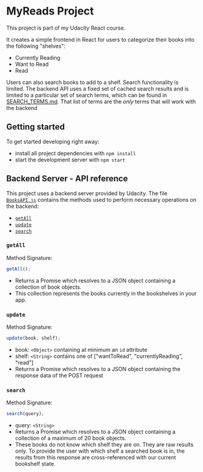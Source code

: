 # MyReads Project

This project is part of my Udacity React course.

It creates a simple frontend in React for users to categorize their books into the following "shelves":

- Currently Reading
- Want to Read
- Read

Users can also search books to add to a shelf.
Search functionality is limited. The backend API uses a fixed set of cached search results and is limited to a particular set of search terms, which can be found in [SEARCH_TERMS.md](SEARCH_TERMS.md). That list of terms are the _only_ terms that will work with the backend

## Getting started

To get started developing right away:

- install all project dependencies with `npm install`
- start the development server with `npm start`

## Backend Server - API reference

This project uses a backend server provided by Udacity. The file [`BooksAPI.js`](src/BooksAPI.js) contains the methods used to perform necessary operations on the backend:

- [`getAll`](#getall)
- [`update`](#update)
- [`search`](#search)

### `getAll`

Method Signature:

```js
getAll();
```

- Returns a Promise which resolves to a JSON object containing a collection of book objects.
- This collection represents the books currently in the bookshelves in your app.

### `update`

Method Signature:

```js
update(book, shelf);
```

- book: `<Object>` containing at minimum an `id` attribute
- shelf: `<String>` contains one of ["wantToRead", "currentlyReading", "read"]
- Returns a Promise which resolves to a JSON object containing the response data of the POST request

### `search`

Method Signature:

```js
search(query);
```

- query: `<String>`
- Returns a Promise which resolves to a JSON object containing a collection of a maximum of 20 book objects.
- These books do not know which shelf they are on. They are raw results only. To provide the user with which shelf a searched book is in, the results from this response are cross-referenced with our current bookshelf state.
